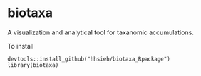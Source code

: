 # biotaxa
A visualization and analytical tool for taxanomic accumulations.

To install

```
devtools::install_github("hhsieh/biotaxa_Rpackage")
library(biotaxa)
```
